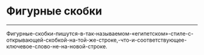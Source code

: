 # Фигурные скобки #
*****

Фигурные-скобки-пишутся-в-так-называемом-«египетском»-стиле-с-открывающей-скобкой-на-той-же-строке,-что-и-соответствующее-ключевое-слово-не-на-новой-строке.
